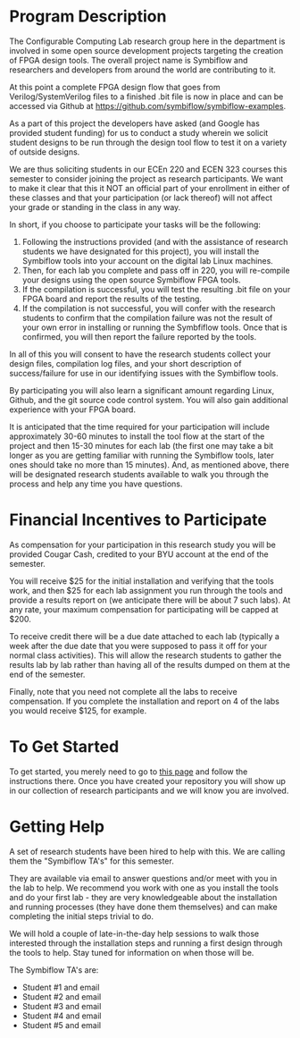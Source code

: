 # Program Description
The Configurable Computing Lab research group here in the department is involved in some open source development projects targeting the creation of FPGA design tools.  The overall project name is Symbiflow and researchers and developers from around the world are contributing to it.

At this point a complete FPGA design flow that goes from Verilog/SystemVerilog files to a finished .bit file is now in place and can be accessed via Github at https://github.com/symbiflow/symbiflow-examples.

As a part of this project the developers have asked (and Google has provided student funding) for us to conduct a study wherein we solicit student designs to be run through the design tool flow to test it on a variety of outside designs.  

We are thus soliciting students in our ECEn 220 and ECEN 323 courses this semester to consider joining the project as research participants.  We want to make it clear that this it NOT an official part of your enrollment in either of these classes and that your participation (or lack thereof) will not affect your grade or standing in the class in any way.

In short, if you choose to participate your tasks will be the following:
1. Following the instructions provided (and with the assistance of research students we have designated for this project), you will install the Symbiflow tools into your account on the digital lab Linux machines.  
2. Then, for each lab you complete and pass off in 220, you will re-compile your designs using the open source Symbiflow FPGA tools.
3. If the compilation is successful, you will test the resulting .bit file on your FPGA board and report the results of the testing.
4. If the compilation is not successful, you will confer with the research students to confirm that the compilation failure was not the result of your own error in installing or running the Symbfiflow tools.  Once that is confirmed, you will then report the failure reported by the tools.

In all of this you will consent to have the research students collect your design files, compilation log files, and your short description of success/failure for use in our identifying issues with the Symbiflow tools.

By participating you will also learn a significant amount regarding Linux, Github, and the git source code control system.  You will also gain additional experience with your FPGA board.

It is anticipated that the time required for your participation will include approximately 30-60 minutes to install the tool flow at the start of the project and then 15-30 minutes for each lab (the first one may take a bit longer as you are getting familiar with running the Symbiflow tools, later ones should take no more than 15 minutes).  And, as mentioned above, there will be designated research students available to walk you through the process and help any time you have questions. 

# Financial Incentives to Participate

As compensation for your participation in this research study you will be provided Cougar Cash, credited to your BYU account at the end of the semester.  

You will receive $25 for the initial installation and verifying that the tools work, and then $25 for each lab assignment you run through the tools and provide a results report on (we anticipate there will be about 7 such labs).  At any rate, your maximum compensation for participating will be capped at $200.

To receive credit there will be a due date attached to each lab (typically a week after the due date that you were supposed to pass it off for your normal class activities).  This will allow the research students to gather the results lab by lab rather than having all of the results dumped on them at the end of the semester.

Finally, note that you need not complete all the labs to receive compensation.  If you complete the installation and report on 4 of the labs you would receive $125, for example.

# To Get Started
To get started, you merely need to go to [this page](../Setup_And_Tutorials/Step1_Creating_Repository.md) and follow the instructions there.  Once you have created your repository you will show up in our collection of research participants and we will know you are involved.

# Getting Help
A set of research students have been hired to help with this.  We are calling them the "Symbiflow TA's" for this semester.

They are available via email to answer questions and/or meet with you in the lab to help.  We recommend you work with one as you install the tools and do your first lab - they are very knowledgeable about the installation and running processes (they have done them themselves) and can make completing the initial steps trivial to do.  

We will hold a couple of late-in-the-day help sessions to walk those interested through the installation steps and running a first design through the tools to help.  Stay tuned for information on when those will be.

The Symbiflow TA's are:
- Student #1 and email
- Student #2 and email
- Student #3 and email
- Student #4 and email
- Student #5 and email

